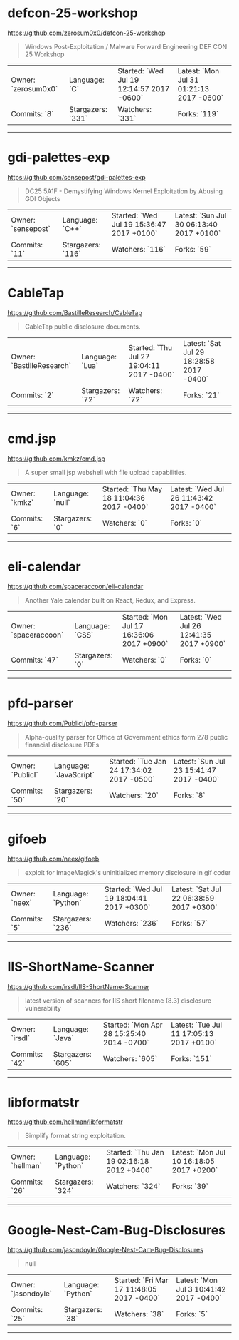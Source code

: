 # defcon-25-workshop

https://github.com/zerosum0x0/defcon-25-workshop
<blockquote>
Windows Post-Exploitation / Malware Forward Engineering DEF CON 25 Workshop
</blockquote>

<table>
<tr><td>Owner: `zerosum0x0`</td>
    <td>Language: `C`</td>
    <td>Started: `Wed Jul 19 12:14:57 2017 -0600`</td>
    <td>Latest: `Mon Jul 31 01:21:13 2017 -0600`</td></tr>
<tr><td>Commits: `8`</td>
    <td>Stargazers: `331`</td>
    <td>Watchers: `331`</td>
    <td>Forks: `119`</td></tr>
</table>

---

# gdi-palettes-exp

https://github.com/sensepost/gdi-palettes-exp
<blockquote>
DC25 5A1F - Demystifying Windows Kernel Exploitation by Abusing GDI Objects
</blockquote>

<table>
<tr><td>Owner: `sensepost`</td>
    <td>Language: `C++`</td>
    <td>Started: `Wed Jul 19 15:36:47 2017 +0100`</td>
    <td>Latest: `Sun Jul 30 06:13:40 2017 +0100`</td></tr>
<tr><td>Commits: `11`</td>
    <td>Stargazers: `116`</td>
    <td>Watchers: `116`</td>
    <td>Forks: `59`</td></tr>
</table>

---

# CableTap

https://github.com/BastilleResearch/CableTap
<blockquote>
CableTap public disclosure documents. 
</blockquote>

<table>
<tr><td>Owner: `BastilleResearch`</td>
    <td>Language: `Lua`</td>
    <td>Started: `Thu Jul 27 19:04:11 2017 -0400`</td>
    <td>Latest: `Sat Jul 29 18:28:58 2017 -0400`</td></tr>
<tr><td>Commits: `2`</td>
    <td>Stargazers: `72`</td>
    <td>Watchers: `72`</td>
    <td>Forks: `21`</td></tr>
</table>

---

# cmd.jsp

https://github.com/kmkz/cmd.jsp
<blockquote>
A super small jsp webshell with file upload capabilities.
</blockquote>

<table>
<tr><td>Owner: `kmkz`</td>
    <td>Language: `null`</td>
    <td>Started: `Thu May 18 11:04:36 2017 -0400`</td>
    <td>Latest: `Wed Jul 26 11:43:42 2017 -0400`</td></tr>
<tr><td>Commits: `6`</td>
    <td>Stargazers: `0`</td>
    <td>Watchers: `0`</td>
    <td>Forks: `0`</td></tr>
</table>

---

# eli-calendar

https://github.com/spaceraccoon/eli-calendar
<blockquote>
Another Yale calendar built on React, Redux, and Express.
</blockquote>

<table>
<tr><td>Owner: `spaceraccoon`</td>
    <td>Language: `CSS`</td>
    <td>Started: `Mon Jul 17 16:36:06 2017 +0900`</td>
    <td>Latest: `Wed Jul 26 12:41:35 2017 +0900`</td></tr>
<tr><td>Commits: `47`</td>
    <td>Stargazers: `0`</td>
    <td>Watchers: `0`</td>
    <td>Forks: `0`</td></tr>
</table>

---

# pfd-parser

https://github.com/PublicI/pfd-parser
<blockquote>
Alpha-quality parser for Office of Government ethics form 278 public financial disclosure PDFs
</blockquote>

<table>
<tr><td>Owner: `PublicI`</td>
    <td>Language: `JavaScript`</td>
    <td>Started: `Tue Jan 24 17:34:02 2017 -0500`</td>
    <td>Latest: `Sun Jul 23 15:41:47 2017 -0400`</td></tr>
<tr><td>Commits: `50`</td>
    <td>Stargazers: `20`</td>
    <td>Watchers: `20`</td>
    <td>Forks: `8`</td></tr>
</table>

---

# gifoeb

https://github.com/neex/gifoeb
<blockquote>
exploit for ImageMagick's uninitialized memory disclosure in gif coder
</blockquote>

<table>
<tr><td>Owner: `neex`</td>
    <td>Language: `Python`</td>
    <td>Started: `Wed Jul 19 18:04:41 2017 +0300`</td>
    <td>Latest: `Sat Jul 22 06:38:59 2017 +0300`</td></tr>
<tr><td>Commits: `5`</td>
    <td>Stargazers: `236`</td>
    <td>Watchers: `236`</td>
    <td>Forks: `57`</td></tr>
</table>

---

# IIS-ShortName-Scanner

https://github.com/irsdl/IIS-ShortName-Scanner
<blockquote>
latest version of scanners for IIS short filename (8.3) disclosure vulnerability
</blockquote>

<table>
<tr><td>Owner: `irsdl`</td>
    <td>Language: `Java`</td>
    <td>Started: `Mon Apr 28 15:25:40 2014 -0700`</td>
    <td>Latest: `Tue Jul 11 17:05:13 2017 +0100`</td></tr>
<tr><td>Commits: `42`</td>
    <td>Stargazers: `605`</td>
    <td>Watchers: `605`</td>
    <td>Forks: `151`</td></tr>
</table>

---

# libformatstr

https://github.com/hellman/libformatstr
<blockquote>
Simplify format string exploitation.
</blockquote>

<table>
<tr><td>Owner: `hellman`</td>
    <td>Language: `Python`</td>
    <td>Started: `Thu Jan 19 02:16:18 2012 +0400`</td>
    <td>Latest: `Mon Jul 10 16:18:05 2017 +0200`</td></tr>
<tr><td>Commits: `26`</td>
    <td>Stargazers: `324`</td>
    <td>Watchers: `324`</td>
    <td>Forks: `39`</td></tr>
</table>

---

# Google-Nest-Cam-Bug-Disclosures

https://github.com/jasondoyle/Google-Nest-Cam-Bug-Disclosures
<blockquote>
null
</blockquote>

<table>
<tr><td>Owner: `jasondoyle`</td>
    <td>Language: `Python`</td>
    <td>Started: `Fri Mar 17 11:48:05 2017 -0400`</td>
    <td>Latest: `Mon Jul 3 10:41:42 2017 -0400`</td></tr>
<tr><td>Commits: `25`</td>
    <td>Stargazers: `38`</td>
    <td>Watchers: `38`</td>
    <td>Forks: `5`</td></tr>
</table>

---

